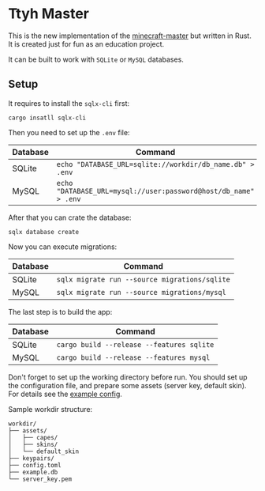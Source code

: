 # Ttyh Master

This is the new implementation of the [minecraft-master](https://github.com/betrok/minecraft-master)
but written in Rust. It is created just for fun as an education project.

It can be built to work with `SQLite` or `MySQL` databases.

## Setup

It requires to install the `sqlx-cli` first:

```
cargo insatll sqlx-cli
```

Then you need to set up the `.env` file:

| Database | Command                                                         |
|----------|-----------------------------------------------------------------|
| SQLite   | `echo "DATABASE_URL=sqlite://workdir/db_name.db" > .env`        |
| MySQL    | `echo "DATABASE_URL=mysql://user:password@host/db_name" > .env` |

After that you can crate the database:

```
sqlx database create
```

Now you can execute migrations:

| Database | Command                                       |
|----------|-----------------------------------------------|
| SQLite   | `sqlx migrate run --source migrations/sqlite` |
| MySQL    | `sqlx migrate run --source migrations/mysql`  |

The last step is to build the app:

| Database | Command                                   |
|----------|-------------------------------------------|
| SQLite   | `cargo build --release --features sqlite` |
| MySQL    | `cargo build --release --features mysql`  |

Don't forget to set up the working directory before run.
You should set up the configuration file, and prepare some assets (server key, default skin).
For details see the [example config](workdir/config.toml).

Sample workdir structure:

```
workdir/
├── assets/
│   ├── capes/
│   ├── skins/
│   └── default_skin
├── keypairs/
├── config.toml
├── example.db
└── server_key.pem
```